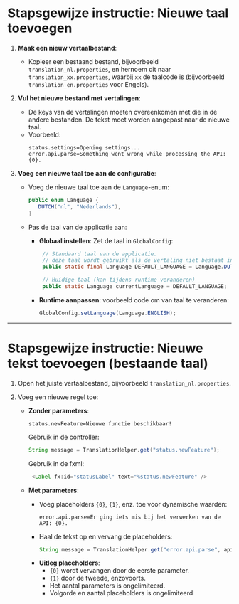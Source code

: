 # Stapsgewijze instructie: Nieuwe taal toevoegen

1. **Maak een nieuw vertaalbestand**:

    - Kopieer een bestaand bestand, bijvoorbeeld `translation_nl.properties`, en hernoem dit naar `translation_xx.properties`, waarbij `xx` de taalcode is (bijvoorbeeld `translation_en.properties` voor Engels).

2. **Vul het nieuwe bestand met vertalingen**:

    - De keys van de vertalingen moeten overeenkomen met die in de andere bestanden. De tekst moet worden aangepast naar de nieuwe taal.
    - Voorbeeld:
        ```properties
        status.settings=Opening settings...
        error.api.parse=Something went wrong while processing the API: {0}.
        ```

3. **Voeg een nieuwe taal toe aan de configuratie**:

    - Voeg de nieuwe taal toe aan de `Language`-enum:
        ```java
        public enum Language {
           DUTCH("nl", "Nederlands"),
        }
        ```
    - Pas de taal van de applicatie aan:

        - **Globaal instellen**: Zet de taal in `GlobalConfig`:

            ```java
             // Standaard taal van de applicatie.
             // deze taal wordt gebruikt als de vertaling niet bestaat in de applicatie taal.
             public static final Language DEFAULT_LANGUAGE = Language.DUTCH;

             // Huidige taal (kan tijdens runtime veranderen)
             public static Language currentLanguage = DEFAULT_LANGUAGE;
            ```

        - **Runtime aanpassen**: voorbeeld code om van taal te veranderen:
            ```java
            GlobalConfig.setLanguage(Language.ENGLISH);
            ```

---

# Stapsgewijze instructie: Nieuwe tekst toevoegen (bestaande taal)

1. Open het juiste vertaalbestand, bijvoorbeeld `translation_nl.properties`.
2. Voeg een nieuwe regel toe:

    - **Zonder parameters**:

        ```properties
        status.newFeature=Nieuwe functie beschikbaar!
        ```

        Gebruik in de controller:

        ```java
        String message = TranslationHelper.get("status.newFeature");
        ```

        Gebruik in de fxml:

        ```java
         <Label fx:id="statusLabel" text="%status.newFeature" />
        ```

    - **Met parameters**:
        - Voeg placeholders `{0}`, `{1}`, enz. toe voor dynamische waarden:
            ```properties
            error.api.parse=Er ging iets mis bij het verwerken van de API: {0}.
            ```
        - Haal de tekst op en vervang de placeholders:
            ```java
            String message = TranslationHelper.get("error.api.parse", apiName);
            ```
        - **Uitleg placeholders**:
            - `{0}` wordt vervangen door de eerste parameter.
            - `{1}` door de tweede, enzovoorts.
            - Het aantal parameters is ongelimiteerd.
            - Volgorde en aantal placeholders is ongelimiteerd
